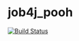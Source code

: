 # job4j_pooh

[![Build Status](https://app.travis-ci.com/dheaven92/job4j_pooh.svg?branch=main)](https://app.travis-ci.com/dheaven92/job4j_pooh)
